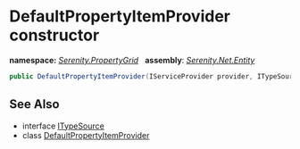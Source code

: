# DefaultPropertyItemProvider constructor
**namespace:** *[Serenity.PropertyGrid](../../README.md#serenity.propertygrid-namespace)*   **assembly**: *[Serenity.Net.Entity](../../README.md)*

```csharp
public DefaultPropertyItemProvider(IServiceProvider provider, ITypeSource typeSource)
```

## See Also

* interface [ITypeSource](../Serenity.Net.Core/../../Serenity.Abstractions/ITypeSource.md)
* class [DefaultPropertyItemProvider](../DefaultPropertyItemProvider.md)